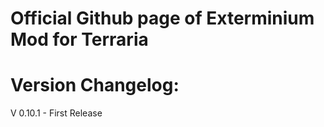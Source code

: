 # Official Github page of Exterminium Mod for Terraria

# Version Changelog:
V 0.10.1 - First Release


